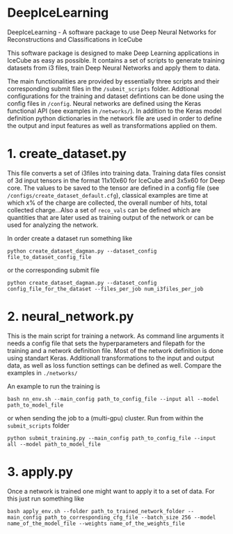 # DeepIceLearning
DeepIceLearning - A software package to use Deep Neural Networks for Reconstructions and Classifications in IceCube

This software package is designed to make Deep Learning applications in IceCube as easy as possible. It contains a set of scripts to generate training datasets from i3 files, train Deep Neural Networks and apply them to data.

The main functionalities are provided by essentially three scripts and their corresponding submit files in the `/submit_scripts` folder. Addtional configurations for the training and dataset defintions can be done using the config files in `/config`. Neural networks are defined using the Keras functional API (see examples in `/networks/`). In addition to the Keras model definition python dictionaries in the network file are used in order to define the output and input features as well as transformations applied on them.

# 1. create_dataset.py

This file converts a set of i3files into training data. Training data files consist of 3d input tensors in the format 11x10x60 for IceCube and 3x5x60 for Deep core. The values to be saved to the tensor are defined in a config file (see `/configs/create_dataset_default.cfg`), classical examples are time at which x% of the charge are collected, the overall number of hits, total collected charge...Also a set of `reco_vals` can be defined which are quantities that are later used as training output of the network or can be used for analyzing the network.

In order create a dataset run something like

`python create_dataset_dagman.py --dataset_config file_to_dataset_config_file`

or the corresponding submit file

`python create_dataset_dagman.py --dataset_config config_file_for_the_dataset --files_per_job num_i3files_per_job`

# 2. neural_network.py

This is the main script for training a network. As command line arguments it needs a config file that sets the hyperparameters and filepath for the training and a network definition file. Most of the network definition is done using standart Keras. Additionall transformations to the input and output data, as well as loss function settings can be defined as well. Compare the examples in `./networks/`

An example to run the training is

`bash nn_env.sh --main_config path_to_config_file --input all --model path_to_model_file`

or when sending the job to a (multi-gpu) cluster. Run from within the `submit_scripts` folder

`python submit_training.py --main_config path_to_config_file --input all --model path_to_model_file`

# 3. apply.py

Once a network is trained one might want to apply it to a set of data. For this just run something like 

`bash apply_env.sh --folder path_to_trained_network_folder --main_config path_to_corresponding_cfg_file --batch_size 256 --model name_of_the_model_file --weights name_of_the_weights_file`


